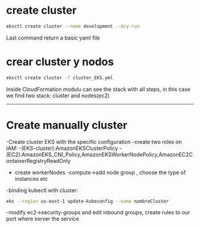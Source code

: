 # create cluster
```sh
eksctl create cluster --name development --dry-run
```
Last command return a basic yaml file
# crear cluster y nodos
```sh
eksctl create cluster -f cluster_EKS.yml

```
Inside CloudFormation modulu can see the stack with all steps, in this case we find two stack: cluster and nodes(ec2)

--------------------------------------------------------
# Create manually cluster
-Create cluster EKS with the specific configuration
-create two roles on IAM:
    -(EKS-cluster):AmazonEKSClusterPolicy
    -(EC2):AmazonEKS_CNI_Policy,AmazonEKSWorkerNodePolicy,AmazonEC2ContainerRegistryReadOnly
- create workerNodes
    -compute->add node group , choose the type of instances etc
    
-binding kubectl with cluster:
```sh
eks --region us-east-1 update-kubeconfig --name nombreCluster
```
-modify ec2->security-groups and edit inbound groups, create rules to our port where server the service 
